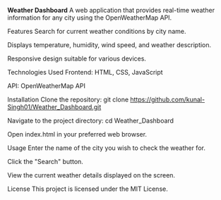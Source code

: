 **Weather Dashboard**
A web application that provides real-time weather information for any city using the OpenWeatherMap API.

Features
Search for current weather conditions by city name.

Displays temperature, humidity, wind speed, and weather description.

Responsive design suitable for various devices.

Technologies Used
Frontend: HTML, CSS, JavaScript

API: OpenWeatherMap API

Installation
Clone the repository:
git clone https://github.com/kunal-Singh01/Weather_Dashboard.git

Navigate to the project directory:
cd Weather_Dashboard

Open index.html in your preferred web browser.

Usage
Enter the name of the city you wish to check the weather for.

Click the "Search" button.

View the current weather details displayed on the screen.


License
This project is licensed under the MIT License.
